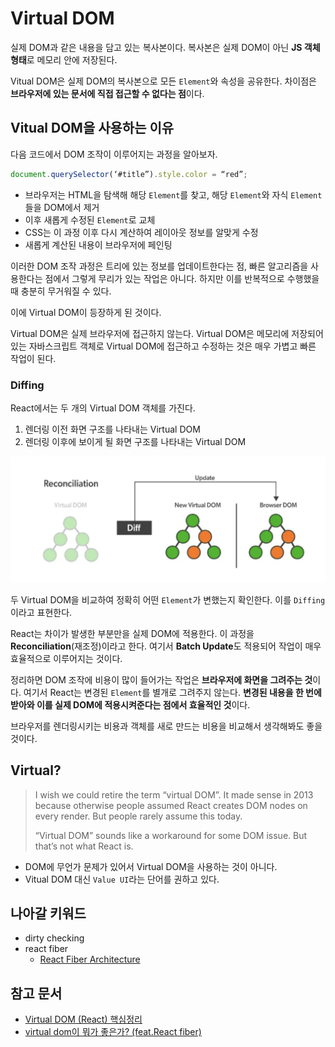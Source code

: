 # Virtual DOM

실제 DOM과 같은 내용을 담고 있는 복사본이다.
복사본은 실제 DOM이 아닌 **JS 객체 형태**로 메모리 안에 저장된다.

Vitual DOM은 실제 DOM의 복사본으로 모든 `Element`와 속성을 공유한다.
차이점은 **브라우저에 있는 문서에 직접 접근할 수 없다는 점**이다.

## Vitual DOM을 사용하는 이유

다음 코드에서 DOM 조작이 이루어지는 과정을 알아보자.

```js
document.querySelector(‘#title”).style.color = “red”;
```

- 브라우저는 HTML을 탐색해 해당 `Element`를 찾고, 해당 `Element`와 자식 `Element`들을 DOM에서 제거
- 이후 새롭게 수정된 `Element`로 교체
- CSS는 이 과정 이후 다시 계산하여 레이아웃 정보를 알맞게 수정
- 새롭게 계산된 내용이 브라우저에 페인팅

이러한 DOM 조작 과정은 트리에 있는 정보를 업데이트한다는 점, 빠른 알고리즘을 사용한다는 점에서 그렇게 무리가 있는 작업은 아니다.
하지만 이를 반복적으로 수행했을 때 충분히 무거워질 수 있다.

이에 Virtual DOM이 등장하게 된 것이다.

Virtual DOM은 실제 브라우저에 접근하지 않는다.
Virtual DOM은 메모리에 저장되어 있는 자바스크립트 객체로 Virtual DOM에 접근하고 수정하는 것은 매우 가볍고 빠른 작업이 된다.

### Diffing

React에서는 두 개의 Virtual DOM 객체를 가진다.

1. 렌더링 이전 화면 구조를 나타내는 Virtual DOM
2. 렌더링 이후에 보이게 될 화면 구조를 나타내는 Virtual DOM

![img](./imgs/virtual-dom-diffing.png)

두 Virtual DOM을 비교하여 정확히 어떤 `Element`가 변했는지 확인한다.
이를 `Diffing`이라고 표현한다.

React는 차이가 발생한 부분만을 실제 DOM에 적용한다.
이 과정을 **Reconciliation**(재조정)이라고 한다.
여기서 **Batch Update**도 적용되어 작업이 매우 효율적으로 이루어지는 것이다.

정리하면 DOM 조작에 비용이 많이 들어가는 작업은 **브라우저에 화면을 그려주는 것**이다.
여기서 React는 변경된 `Element`를 별개로 그려주지 않는다.
**변경된 내용을 한 번에 받아와 이를 실제 DOM에 적용시켜준다는 점에서 효율적인 것**이다.

브라우저를 렌더링시키는 비용과 객체를 새로 만드는 비용을 비교해서 생각해봐도 좋을 것이다.

## Virtual?

> I wish we could retire the term “virtual DOM”.
> It made sense in 2013 because otherwise people assumed React creates DOM nodes on every render.
> But people rarely assume this today.
>
> “Virtual DOM” sounds like a workaround for some DOM issue. But that’s not what React is.

- DOM에 무언가 문제가 있어서 Virtual DOM을 사용하는 것이 아니다.
- Vitual DOM 대신 `Value UI`라는 단어를 권하고 있다.

## 나아갈 키워드

- dirty checking
- react fiber
  - [React Fiber Architecture](https://github.com/acdlite/react-fiber-architecture#what-is-a-fiber)

## 참고 문서

- [Virtual DOM (React) 핵심정리](https://callmedevmomo.medium.com/virtual-dom-react-%ED%95%B5%EC%8B%AC%EC%A0%95%EB%A6%AC-bfbfcecc4fbb)
- [virtual dom이 뭐가 좋은가? (feat.React fiber)](https://velog.io/@yesbb/virtual-dom%EC%9D%98-%EC%84%B1%EB%8A%A5%EC%9D%B4-%EB%8D%94-%EC%A2%8B%EC%9D%80%EC%9D%B4%EC%9C%A0)
